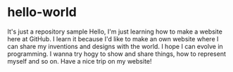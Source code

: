 # hello-world
It's just a repository sample
Hello,
I'm just learning how to make a website here at GitHub. I learn it because I'd like to make an own website where I can share my inventions and designs with the world. I hope I can evolve in programming. I wanna try hogy to show and share things, how to represent myself and so on.
Have a nice trip on my website!
